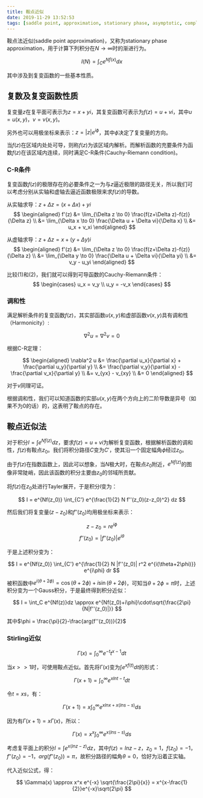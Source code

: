```yaml
---
title: 鞍点近似
date: 2019-11-29 13:52:53
tags: [saddle point, approximation, stationary phase, asymptotic, complex analysis]
---
```


鞍点法近似(saddle point approximation)，又称为stationary phase approximation，用于计算下列积分在$N \to \infty$时的渐进行为。

$$ I(N) = \int_C e^{Nf(x)} dx $$

其中涉及到复变函数的一些基本性质。

## 复数及复变函数性质

复变量$z$在复平面可表示为$z = x+yi$，其复变函数可表示为$f(z) = u + vi$，其中$u = u(x, y)， v = v(x, y)$。

另外也可以用极坐标来表示：$z = |z|e^{i \phi}$，其中$\phi$决定了复变量的方向。

当$f(z)$在区域内处处可导，则称$f(z)$为该区域内解析。而解析函数的充要条件为函数$f(z)$在该区域内连续，同时满足C-R条件(Cauchy-Riemann condition)。

<!--more-->

### C-R条件

复变函数$f(z)$的极限存在的必要条件之一为与$z$逼近极限的路径无关，所以我们可以考虑分别从实轴和虚轴去逼近函数极限来求$f(z)$的导数。

从实轴求导：$z+\Delta z = (x+\Delta x) + yi$
$$
\begin{aligned}
f'(z) &= \lim_{\Delta z \to 0} \frac{f(z+\Delta z)-f(z)}{\Delta z} \\
      &= \lim_{\Delta x \to 0} \frac{\Delta u + \Delta vi}{\Delta x} \\
      &= u_x + v_xi
\end{aligned}
$$

从虚轴求导：$z+\Delta z = x+(y+\Delta y)i$
$$
\begin{aligned}
f'(z) &= \lim_{\Delta z \to 0} \frac{f(z+\Delta z)-f(z)}{\Delta z} \\
      &= \lim_{\Delta y \to 0} \frac{\Delta u + \Delta vi}{\Delta yi} \\
      &= v_y - u_yi
\end{aligned}
$$

比较$(1)$和$(2)$，我们就可以得到可导函数的Cauchy-Riemann条件：
$$
\begin{cases}
u_x = v_y \\
u_y = -v_x
\end{cases}
$$

### 调和性
满足解析条件的复变函数$f(z)$，其实部函数$u(x, y)$和虚部函数$v(x, y)$具有调和性（Harmonicity）:

$$ \nabla^2 u = \nabla^2 v = 0 $$

根据C-R定理：

$$
\begin{aligned}
\nabla^2 u &= \frac{\partial u_x}{\partial x} + \frac{\partial u_y}{\partial y} \\
           &= \frac{\partial v_y}{\partial x} - \frac{\partial v_x}{\partial y} \\
           &= v_{yx} - v_{xy} \\
           &= 0
\end{aligned}
$$

对于$v$同理可证。

根据调和性，我们可以知道函数的实部$u(x,y)$在两个方向上的二阶导数是异号（如果不为0的话）的，这表明了鞍点的存在。

## 鞍点近似法

对于积分$I = \int e^{Nf(z)} dz$，要求$f(z) = u + vi$为解析复变函数，根据解析函数的调和性，$f(z)$有鞍点$z_0$。我们将积分路径$C$变为$C'$，使其沿一个固定幅角$\phi$经过$z_0$。

由于$f(z)$在指数函数上，因此可以想象，当$N$极大时，在鞍点$z_0$附近，$e^{Nf(z)}$的图像非常陡峭，因此该函数的积分主要由$z_0$的邻域所贡献。

将$f(z)$在$z_0$处进行Tayler展开，于是积分$I$变为：

$$ I = e^{Nf(z_0)} \int_{C'} e^{\frac{1}{2} N f''(z_0)(z-z_0)^2} dz $$

然后我们将复变量$(z-z_0)$和$f''(z_0)$均用极坐标来表示：

$$ z-z_0 = re^{i\phi} $$
$$ f''(z_0) =  |f''(z_0)|e^{i\theta} $$

于是上述积分变为：

$$ I = e^{Nf(z_0)} \int_{C'} e^{\frac{1}{2} N |f''(z_0)| r^2 e^{i(\theta+2\phi)}} e^{i\phi} dr $$

被积函数中$e^{i(\theta+2\phi)} = \cos(\theta+2\phi)+i\sin(\theta+2\phi)$，可知当$\theta+2\phi = \pi$时，上述积分变为一个Gauss积分，于是最终得到积分近似：

$$ I = \int_C e^{Nf(z)}dz \approx e^{Nf(z_0)+i\phi}\cdot\sqrt{\frac{2\pi}{N|f''(z_0)|}} $$

其中$\phi = \frac{\pi}{2}-\frac{arg(f''(z_0))}{2}$

### Stirling近似

$$ \Gamma(x) = \int_0^\infty e^{-t}t^{x-1} dt $$

当$x >> 1$时，可使用鞍点近似。首先将$\Gamma(x)$变为$\int e^{xf(t)} dt$的形式：

$$ \Gamma(x+1) = \int_0^{\infty} e^{xlnt-t} dt $$

令$t = xs$，有：

$$ \Gamma(x+1) = x \int_0^{\infty} e^{xlnx+x(lns-s)} ds $$

因为有$\Gamma(x+1) = x\Gamma(x)$，所以：

$$ \Gamma(x) = x^x \int_0^{\infty} e^{x(lns-s)} ds $$

考虑复平面上的积分$I = \int e^{x(lnz-z)} dz$，其中$f(z) = lnz-z$，$z_0 = 1$，$f(z_0) = -1$，$f''(z_0) = -1$，$arg(f''(z_0)) = \pi$，故积分路径的幅角$\theta = 0$，恰好为沿着正实轴。

代入近似公式，得：

$$ \Gamma(x) \approx x^x e^{-x} \sqrt{\frac{2\pi}{x}} = x^{x-\frac{1}{2}}e^{-x}\sqrt{2\pi} $$
